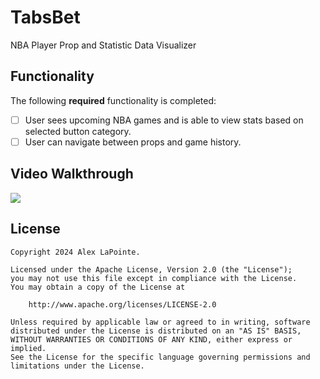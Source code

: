 # TabsBet

NBA Player Prop and Statistic Data Visualizer
## Functionality 

The following **required** functionality is completed:

* [ ] User sees upcoming NBA games and is able to view stats based on selected button category.
* [ ] User can navigate between props and game history. 

## Video Walkthrough

![](midtermpreview.gif)


## License

    Copyright 2024 Alex LaPointe.

    Licensed under the Apache License, Version 2.0 (the "License");
    you may not use this file except in compliance with the License.
    You may obtain a copy of the License at

        http://www.apache.org/licenses/LICENSE-2.0

    Unless required by applicable law or agreed to in writing, software
    distributed under the License is distributed on an "AS IS" BASIS,
    WITHOUT WARRANTIES OR CONDITIONS OF ANY KIND, either express or implied.
    See the License for the specific language governing permissions and
    limitations under the License.

